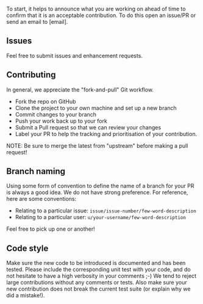 To start, it helps to announce what you are working on ahead of time to
confirm that it is an acceptable contribution. To do this open an issue/PR or send
an email to [email].

## Issues

Feel free to submit issues and enhancement requests.

## Contributing

In general, we appreciate the "fork-and-pull" Git workflow.

* Fork the repo on GitHub
* Clone the project to your own machine and set up a new branch
* Commit changes to your branch
* Push your work back up to your fork
* Submit a Pull request so that we can review your changes
* Label your PR to help the tracking and prioritisation of your contribution.

NOTE: Be sure to merge the latest from "upstream" before making a pull request!

## Branch naming

Using some form of convention to define the name of a branch for your PR is always a good idea. We do not have strong preference. For reference, here are some conventions:

- Relating to a particular issue: `issue/issue-number/few-word-description`
- Relating to a particular user: `u/your-username/few-word-description`

Feel free to pick up one or another!

## Code style

Make sure the new code to be introduced is documented and has been tested.
Please include the corresponding unit test with your code, and do not hesitate
to have a high verbosity in your comments ;-)
We tend to reject large contributions without any comments or tests.
Also make sure your new contribution does not break the current test suite
(or explain why we did a mistake!).
